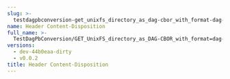 ```yaml
---
slug: >-
  testdagpbconversion-get_unixfs_directory_as_dag-cbor_with_format-dag-cbor_converts_to_the_expected_content-type-header_content-disposition
name: Header Content-Disposition
full_name: >-
  TestDagPbConversion/GET_UnixFS_directory_as_DAG-CBOR_with_format=dag-cbor_converts_to_the_expected_Content-Type/Header_Content-Disposition
versions:
  - dev-44b0eaa-dirty
  - v0.0.2
title: Header Content-Disposition
---
```


